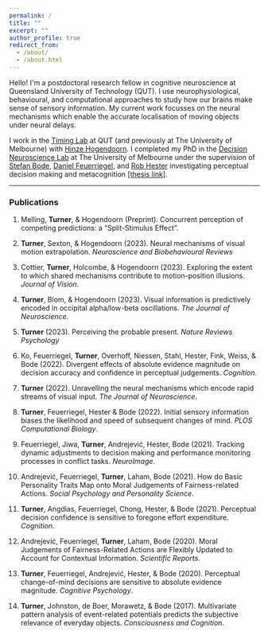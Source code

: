 ```yaml
---
permalink: /
title: ""
excerpt: ""
author_profile: true
redirect_from:
  - /about/
  - /about.html
---
```


Hello! I'm a postdoctoral research fellow in cognitive neuroscience at Queensland University of Technology (QUT). I use neurophysiological, behavioural, and computational approaches to study how our brains make sense of sensory information. My current work focusses on the neural mechanisms which enable the accurate localisation of moving objects under neural delays.

I work in the [Timing Lab](https://research.qut.edu.au/timinglab/) at QUT (and previously at The University of Melbourne) with [Hinze Hogendoorn](https://scholar.google.com/citations?user=uOh2Ik0AAAAJ&hl=en&inst=4522501446918153378&oi=ao). I completed my PhD in the [Decision Neuroscience Lab](https://dlab.unimelb.edu.au/) at The University of Melbourne under the supervision of [Stefan Bode](https://scholar.google.com/citations?user=nPX76iMAAAAJ&hl=en&oi=ao), [Daniel Feuerriegel](https://scholar.google.com.au/citations?user=XPrVRCoAAAAJ&hl=en), and [Rob Hester](https://scholar.google.com/citations?hl=en&user=vma8HZ0AAAAJ) investigating perceptual decision making and metacognition [[thesis link]](https://minerva-access.unimelb.edu.au/items/56694251-238a-5089-bd49-ca110b040865).

___

### Publications

1. Melling, **Turner**, & Hogendoorn (Preprint). Concurrent perception of competing predictions: a “Split-Stimulus Effect”. <a href="../files/Melling_et_al_2024.pdf"><i class="fas fa-file-pdf"></i></a> <a href="https://osf.io/preprints/psyarxiv/4rka8"><i class="fas fa-link"></i></a><a href="https://osf.io/b4m7d/"><i class="fas fa-code"></i></a>

2. **Turner**, Sexton, & Hogendoorn (2023). Neural mechanisms of visual motion extrapolation. *Neuroscience and Biobehavioural Reviews* <a href="../files/Turner_et_al_2023_manuscript_R1_clean.pdf"><i class="fas fa-file-pdf"></i></a> <a href="https://www.sciencedirect.com/science/article/pii/S0149763423004530"><i class="fas fa-link"></i></a>

3. Cottier, **Turner**, Holcombe, & Hogendoorn (2023). Exploring the extent to which shared mechanisms contribute to motion-position illusions. *Journal of Vision*. <a href="../files/Cottier_et_al_2023.pdf"><i class="fas fa-file-pdf"></i></a> <a href="https://jov.arvojournals.org/article.aspx?articleid=2792752"><i class="fas fa-link"></i></a> <a href="https://osf.io/s4aqg/?view_only=a7261cdc610549e9a07141c7fffb9e57"><i class="fas fa-code"></i></a>


4. **Turner**, Blom, & Hogendoorn (2023). Visual information is predictively encoded in occipital alpha/low-beta oscillations. *The Journal of Neuroscience*. <a href="../files/Turner_et_al_2023_R2.pdf"><i class="fas fa-file-pdf"></i></a> <a href="https://www.jneurosci.org/content/early/2023/06/20/JNEUROSCI.0135-23.2023"><i class="fas fa-link"></i></a> <a href="https://osf.io/x8n9p/"><i class="fas fa-code"></i></a>

5. **Turner** (2023). Perceiving the probable present. *Nature Reviews Psychology*  <a href="https://rdcu.be/cZkFo"><i class="fas fa-file-pdf"></i></a> <a href="https://www.nature.com/articles/s44159-022-00137-w"><i class="fas fa-link"></i></a>

6. Ko, Feuerriegel, **Turner**, Overhoff, Niessen, Stahl, Hester, Fink, Weiss, & Bode (2022). Divergent effects of absolute evidence magnitude on decision accuracy and confidence in perceptual judgements. *Cognition*. <a href="../files/Ko_et_al_2022.pdf"><i class="fas fa-file-pdf"></i></a> <a href="https://www.sciencedirect.com/science/article/pii/S0010027722001135?dgcid=coauthor"><i class="fas fa-link"></i></a> <a href="https://osf.io/r8vfx/"><i class="fas fa-code"></i></a>

7. **Turner** (2022). Unravelling the neural mechanisms which encode rapid streams of visual input. *The Journal of Neuroscience*. <a href="../files/Turner_2022.pdf"><i class="fas fa-file-pdf"></i></a> <a href="https://www.jneurosci.org/content/42/7/1170"><i class="fas fa-link"></i></a>

8. **Turner**, Feuerriegel, Hester & Bode (2022). Initial sensory information biases the likelihood and speed of subsequent changes of mind. *PLOS Computational Biology*. <a href="../files/Turner_et_al_2022.pdf"><i class="fas fa-file-pdf"></i></a> <a href="https://journals.plos.org/ploscompbiol/article?id=10.1371/journal.pcbi.1009738"><i class="fas fa-link"></i></a> <a href="https://osf.io/a6u4n/"><i class="fas fa-code"></i></a>

9. Feuerriegel, Jiwa, **Turner**, Andrejević, Hester, Bode (2021). Tracking dynamic adjustments to decision making and performance monitoring processes in conflict tasks. *NeuroImage*. <a href="../files/Feuerriegel_et_al_2021.pdf"><i class="fas fa-file-pdf"></i></a> <a href="https://www.sciencedirect.com/science/article/pii/S1053811921005413"><i class="fas fa-link"></i></a> <a href="https://osf.io/eucqf/"><i class="fas fa-code"></i></a>

10. Andrejević, Feuerriegel, **Turner**, Laham, Bode (2021). How do Basic Personality Traits Map onto Moral Judgements of Fairness-related Actions. *Social Psychology and Personality Science*. <a href="../files/Andrejevic_et_al_2021.pdf"><i class="fas fa-file-pdf"></i></a> <a href="https://journals.sagepub.com/doi/abs/10.1177/19485506211038295"><i class="fas fa-link"></i></a> <a href="https://t.co/LLbTuAhtNc"><i class="fas fa-code"></i></a>

11. **Turner**, Angdias, Feuerriegel, Chong, Hester, & Bode (2021). Perceptual decision confidence is sensitive to foregone effort expenditure. *Cognition*. <a href="../files/Turner_et_al_2021.pdf"><i class="fas fa-file-pdf"></i></a> <a href="https://www.sciencedirect.com/science/article/pii/S0010027720303449"><i class="fas fa-link"></i></a> <a href="https://osf.io/cg74z/"><i class="fas fa-code"></i></a>

12. Andrejević, Feuerriegel, **Turner**, Laham, Bode (2020). Moral Judgements of Fairness-Related Actions are Flexibly Updated to Account for Contextual Information. *Scientific Reports*. <a href="../files/Andrejevic_et_al_2020.pdf"><i class="fas fa-file-pdf"></i></a> <a href="https://www.nature.com/articles/s41598-020-74975-0"><i class="fas fa-link"></i></a> <a href="https://osf.io/xcbuh/"><i class="fas fa-code"></i></a>

13. **Turner**, Feuerriegel, Andrejević, Hester, & Bode (2020). Perceptual change-of-mind decisions are sensitive to absolute evidence magnitude. *Cognitive Psychology*. <a href="../files/Turner_et_al_2020.pdf"><i class="fas fa-file-pdf"></i></a> <a href="https://www.sciencedirect.com/science/article/pii/S0010028520300876"><i class="fas fa-link"></i></a> <a href="https://osf.io/sr58p/"><i class="fas fa-code"></i></a>

14. **Turner**, Johnston, de Boer, Morawetz, & Bode (2017). Multivariate pattern analysis of event-related potentials predicts the subjective relevance of everyday objects. *Consciousness and Cognition*. <a href="../files/Turner_et_al_2017.pdf"><i class="fas fa-file-pdf"></i></a> <a href="https://www.sciencedirect.com/science/article/pii/S1053810017300417"><i class="fas fa-link"></i></a>
